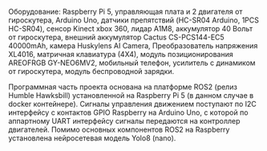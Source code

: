 
 
Оборудование: Raspberry Pi 5, управляющая плата и 2 двигателя от гироскутера, Arduino Uno, датчики препятствий (HC-SR04 Arduino, 1PCS HC-SR04), сенсор
   Kinect xbox 360, лидар А1М8, аккумулятор 40 Вольт от гироскутера, внешний аккумулятор Cactus CS-PCS144-EC5 40000mAh, камера Huskylens AI Camera,
   Преобразователь напряжения XL4016, матричная клавиатура (4Х4), модуль позиционирования AREOFRGB GY-NEO6MV2, мобильный телефон, усилитель с динамиком
   от гироскутера, модуль беспроводной зарядки.

Программная часть проекта основана на платформе ROS2 (релиз Humble Hawksbill) установленной на Raspberry Pi 5 (в данном случае в docker контейнере). 
Сигналы управления движением поступают по I2C интерфейсу с контактов GPIO Raspberry на Arduino Uno, с которой по аппартному UART интерфейсу сигналы
передаются на контроллер двигателей. Помимо основных компонентов ROS2 на Raspberry установлена нейросетевая модель Yolo8 (nano).  



   
